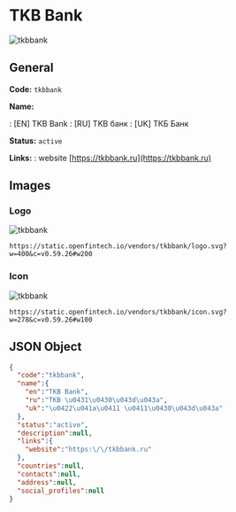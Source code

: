 
# TKB Bank 
![tkbbank](https://static.openfintech.io/vendors/tkbbank/logo.svg?w=400&c=v0.59.26#w200)  

## General 
 
**Code:** `tkbbank` 
 
**Name:** 
 
:	[EN] TKB Bank 
:	[RU] TKB банк 
:	[UK] ТКБ Банк 
 
**Status:** `active` 
 
**Links:** 
: website [https://tkbbank.ru](https://tkbbank.ru) 
 

## Images 

### Logo 
 
![tkbbank](https://static.openfintech.io/vendors/tkbbank/logo.svg?w=400&c=v0.59.26#w200)  

```
https://static.openfintech.io/vendors/tkbbank/logo.svg?w=400&c=v0.59.26#w200
```  

### Icon 
 
![tkbbank](https://static.openfintech.io/vendors/tkbbank/icon.svg?w=278&c=v0.59.26#w100)  

```
https://static.openfintech.io/vendors/tkbbank/icon.svg?w=278&c=v0.59.26#w100
```  

## JSON Object 

```json
{
  "code":"tkbbank",
  "name":{
    "en":"TKB Bank",
    "ru":"TKB \u0431\u0430\u043d\u043a",
    "uk":"\u0422\u041a\u0411 \u0411\u0430\u043d\u043a"
  },
  "status":"active",
  "description":null,
  "links":{
    "website":"https:\/\/tkbbank.ru"
  },
  "countries":null,
  "contacts":null,
  "address":null,
  "social_profiles":null
}
```  
